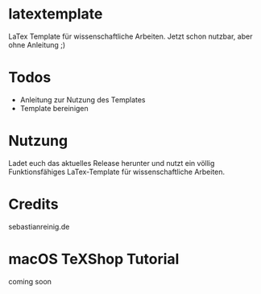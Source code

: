 # latextemplate
LaTex Template für wissenschaftliche Arbeiten. Jetzt schon nutzbar, aber ohne Anleitung ;)

# Todos
- Anleitung zur Nutzung des Templates
- Template bereinigen


# Nutzung
Ladet euch das aktuelles Release herunter und nutzt ein völlig Funktionsfähiges LaTex-Template für wissenschaftliche Arbeiten.

# Credits
sebastianreinig.de

# macOS TeXShop Tutorial

coming soon
